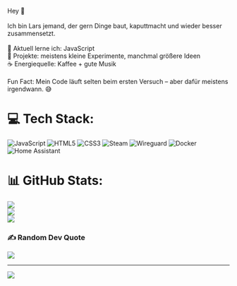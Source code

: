 Hey 👋<br><br>Ich bin Lars jemand, der gern Dinge baut, kaputtmacht und wieder besser zusammensetzt.<br><br>🌱 Aktuell lerne ich: JavaScript<br>🚀 Projekte: meistens kleine Experimente, manchmal größere Ideen<br>☕ Energiequelle: Kaffee + gute Musik<br><br>Fun Fact: Mein Code läuft selten beim ersten Versuch – aber dafür meistens irgendwann. 😅


# 💻 Tech Stack:
![JavaScript](https://img.shields.io/badge/javascript-%23323330.svg?style=for-the-badge&logo=javascript&logoColor=%23F7DF1E) ![HTML5](https://img.shields.io/badge/html5-%23E34F26.svg?style=for-the-badge&logo=html5&logoColor=white) ![CSS3](https://img.shields.io/badge/css3-%231572B6.svg?style=for-the-badge&logo=css3&logoColor=white) ![Steam](https://img.shields.io/badge/steam-%23000000.svg?style=for-the-badge&logo=steam&logoColor=white) ![Wireguard](https://img.shields.io/badge/wireguard-%2388171A.svg?style=for-the-badge&logo=wireguard&logoColor=white) ![Docker](https://img.shields.io/badge/docker-%230db7ed.svg?style=for-the-badge&logo=docker&logoColor=white) ![Home Assistant](https://img.shields.io/badge/home%20assistant-%2341BDF5.svg?style=for-the-badge&logo=home-assistant&logoColor=white)
# 📊 GitHub Stats:
![](https://github-readme-stats.vercel.app/api?username=LarsSchoenemann&theme=dark&hide_border=true&include_all_commits=true&count_private=true)<br/>
![](https://nirzak-streak-stats.vercel.app/?user=LarsSchoenemann&theme=dark&hide_border=true)<br/>
![](https://github-readme-stats.vercel.app/api/top-langs/?username=LarsSchoenemann&theme=dark&hide_border=true&include_all_commits=true&count_private=true&layout=compact)

### ✍️ Random Dev Quote
![](https://quotes-github-readme.vercel.app/api?type=horizontal&theme=dark)

---
[![](https://visitcount.itsvg.in/api?id=LarsSchoenemann&icon=3&color=1)](https://visitcount.itsvg.in)
